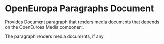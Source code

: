 OpenEuropa Paragraphs Document
=============================================

Provides Document paragraph that renders media documents that depends on the
[OpenEuropa Media](https://github.com/openeuropa/oe_media) component.

The paragraph renders media documents, if any.
